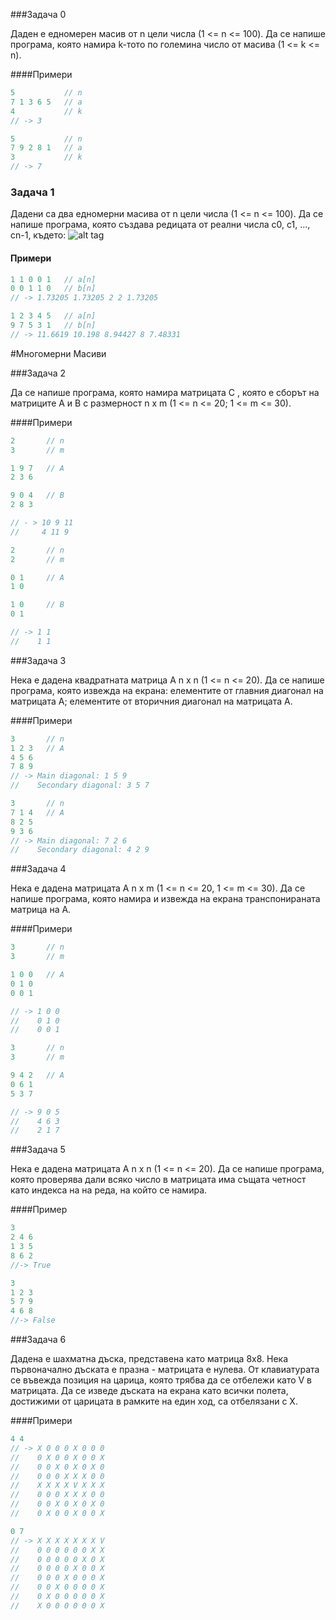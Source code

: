 
###Задача 0

Даден е едномерен масив от n цели числа (1 <= n <= 100). Да се напише програма, която намира  k-тото по големина число от масива (1 <= k <= n).

####Примери

```c++
5           // n
7 1 3 6 5   // a
4           // k
// -> 3

5           // n
7 9 2 8 1   // a
3           // k
// -> 7
```

### Задача 1

Дадени са два едномерни масивa от n цели числа (1 <= n <= 100). Да се напише програма, която създава редицата от реални числа c0, c1, ..., cn-1, където:
![alt tag](https://camo.githubusercontent.com/e15cb25b3b70c01b19ce6e10281fb946b825860f/687474703a2f2f696d6733332e696d616765736861636b2e75732f696d6733332f383638372f6675646e2e706e67)

#### Примери 

```c++
1 1 0 0 1   // a[n]
0 0 1 1 0   // b[n]
// -> 1.73205 1.73205 2 2 1.73205

1 2 3 4 5   // a[n]
9 7 5 3 1   // b[n]
// -> 11.6619 10.198 8.94427 8 7.48331
```

#Многомерни Масиви

###Задача 2

Да се напише програма, която намира матрицата  C , която е сборът на матриците  A  и  B  с размерност n x m (1 <= n <= 20; 1 <= m <= 30).

####Примери

```c++
2       // n
3       // m

1 9 7   // A
2 3 6

9 0 4   // B
2 8 3

// - > 10 9 11
//     4 11 9

2       // n
2       // m

0 1     // A
1 0

1 0     // B
0 1

// -> 1 1
//    1 1
```

###Задача 3

Нека е дадена квадратната матрица  А  n x n (1 <= n <= 20). Да се напише програма, която извежда на екрана:
елементите от главния диагонал на матрицата  А;
елементите от вторичния диагонал на матрицата  А.

####Примери
```c++
3       // n
1 2 3   // A
4 5 6
7 8 9
// -> Main diagonal: 1 5 9
//    Secondary diagonal: 3 5 7

3       // n
7 1 4   // A
8 2 5
9 3 6
// -> Main diagonal: 7 2 6
//    Secondary diagonal: 4 2 9
```

###Задача 4

Нека е дадена матрицата  A  n x m (1 <= n <= 20, 1 <= m <= 30). Да се напише програма, която намира и извежда на екрана транспонираната матрица на  A.

####Примери
```c++
3       // n
3       // m

1 0 0   // A
0 1 0
0 0 1

// -> 1 0 0
//    0 1 0
//    0 0 1

3       // n
3       // m

9 4 2   // A
0 6 1
5 3 7

// -> 9 0 5
//    4 6 3
//    2 1 7
```

###Задача 5

Нека е дадена матрицата  A  n x n (1 <= n <= 20). Да се напише програма, която проверява дали всяко число в матрицата има същата четност като индекса на на реда, на който се намира.

####Пример
```c++
3
2 4 6
1 3 5
8 6 2
//-> True

3
1 2 3
5 7 9
4 6 8
//-> False
```

###Задача 6

Дадена е шахматна дъска, представена като матрица 8x8. Нека първоначално дъската е празна - матрицата е нулева. От клавиатурата се въвежда позиция на царица, която трябва да се отбележи като  V  в матрицата. Да се изведе дъската на екрана като всички полета, достижими от царицата в рамките на един ход, са отбелязани с  X.

####Примери
```c++
4 4
// -> X 0 0 0 X 0 0 0
//    0 X 0 0 X 0 0 X
//    0 0 X 0 X 0 X 0
//    0 0 0 X X X 0 0
//    X X X X V X X X
//    0 0 0 X X X 0 0
//    0 0 X 0 X 0 X 0
//    0 X 0 0 X 0 0 X

0 7
// -> X X X X X X X V
//    0 0 0 0 0 0 X X
//    0 0 0 0 0 X 0 X
//    0 0 0 0 X 0 0 X
//    0 0 0 X 0 0 0 X
//    0 0 X 0 0 0 0 X
//    0 X 0 0 0 0 0 X
//    X 0 0 0 0 0 0 X
```
